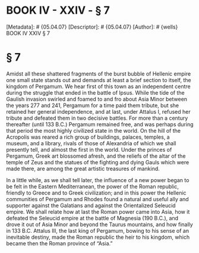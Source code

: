 # BOOK IV - XXIV - § 7
[Metadata]: # {05.04.07}
[Descriptor]: # {05.04.07}
[Author]: # {wells}
BOOK IV
XXIV
§ 7
# § 7
Amidst all these shattered fragments of the burst bubble of Hellenic empire one
small state stands out and demands at least a brief section to itself, the
kingdom of Pergamum. We hear first of this town as an independent centre during
the struggle that ended in the battle of Ipsus. While the tide of the Gaulish
invasion swirled and foamed to and fro about Asia Minor between the years 277
and 241, Pergamum for a time paid them tribute, but she retained her general
independence, and at last, under Attalus I, refused her tribute and defeated
them in two decisive battles. For more than a century thereafter (until 133
B.C.) Pergamum remained free, and was perhaps during that period the most
highly civilized state in the world. On the hill of the Acropolis was reared a
rich group of buildings, palaces, temples, a museum, and a library, rivals of
those of Alexandria of which we shall presently tell, and almost the first in
the world. Under the princes of Pergamum, Greek art blossomed afresh, and the
reliefs of the altar of the temple of Zeus and the statues of the fighting and
dying Gauls which were made there, are among the great artistic treasures of
mankind.

In a little while, as we shall tell later, the influence of a new power began
to be felt in the Eastern Mediterranean, the power of the Roman republic,
friendly to Greece and to Greek civilization; and in this power the Hellenic
communities of Pergamum and Rhodes found a natural and useful ally and
supporter against the Galatians and against the Orientalized Seleucid empire.
We shall relate how at last the Roman power came into Asia, how it defeated the
Seleucid empire at the battle of Magnesia (190 B.C.), and drove it out of Asia
Minor and beyond the Taurus mountains, and how finally in 133 B.C. Attalus III,
the last king of Pergamum, bowing to his sense of an inevitable destiny, made
the Roman republic the heir to his kingdom, which became then the Roman
province of “Asia.”

